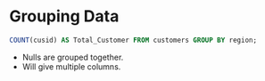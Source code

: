 # Grouping Data

```sql
COUNT(cusid) AS Total_Customer FROM customers GROUP BY region;
```

- Nulls are grouped together.
- Will give multiple columns.